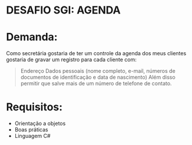 # DESAFIO SGI: AGENDA

# Demanda:
Como secretária gostaria de ter um controle da agenda dos meus clientes
gostaria de gravar um registro para cada cliente com:
> Endereço
> Dados pessoais (nome completo, e-mail, números de documentos de identificação e data de nascimento)
Além disso permitir que salve mais de um número de telefone de contato.

# Requisitos:
- Orientação a objetos
- Boas práticas
- Linguagem C#